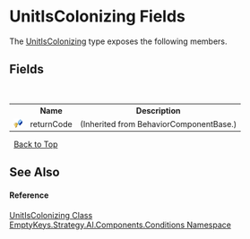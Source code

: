 # UnitIsColonizing Fields
 

The <a href="T_EmptyKeys_Strategy_AI_Components_Conditions_UnitIsColonizing">UnitIsColonizing</a> type exposes the following members.


## Fields
&nbsp;<table><tr><th></th><th>Name</th><th>Description</th></tr><tr><td>![Protected field](media/protfield.gif "Protected field")</td><td>returnCode</td><td> (Inherited from BehaviorComponentBase.)</td></tr></table>&nbsp;
<a href="#unitiscolonizing-fields">Back to Top</a>

## See Also


#### Reference
<a href="T_EmptyKeys_Strategy_AI_Components_Conditions_UnitIsColonizing">UnitIsColonizing Class</a><br /><a href="N_EmptyKeys_Strategy_AI_Components_Conditions">EmptyKeys.Strategy.AI.Components.Conditions Namespace</a><br />